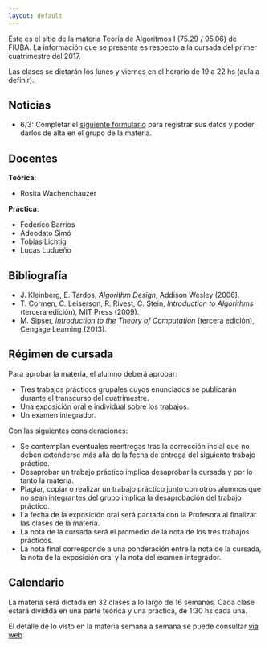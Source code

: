 ```yaml
---
layout: default
---
```


Este es el sitio de la materia Teoría de Algoritmos I (75.29 / 95.06) de FIUBA. La información que se presenta es respecto a la cursada del primer cuatrimestre del 2017.

Las clases se dictarán los lunes y viernes en el horario de 19 a 22 hs (aula a definir).


## Noticias
  - 6/3: Completar el [siguiente formulario](https://goo.gl/forms/LoEZ1AFvjAEtOQV32) para registrar sus datos y poder darlos de alta en el grupo de la materia.

## Docentes

**Teórica**:

  - Rosita Wachenchauzer

**Práctica**:

  - Federico Barrios
  - Adeodato Simó
  - Tobías Lichtig
  - Lucas Ludueño


## Bibliografía

  - J. Kleinberg, E. Tardos, _Algorithm Design_, Addison Wesley (2006).
  - T. Cormen, C. Leiserson, R. Rivest, C. Stein, _Introduction to Algorithms_ (tercera edición), MIT Press (2009).
  - M. Sipser, _Introduction to the Theory of Computation_ (tercera edición), Cengage Learning (2013).


## Régimen de cursada

Para aprobar la materia, el alumno deberá aprobar:

  - Tres trabajos prácticos grupales cuyos enunciados se publicarán durante el transcurso del cuatrimestre.
  - Una exposición oral e individual sobre los trabajos.
  - Un examen integrador.

Con las siguientes consideraciones:

  - Se contemplan eventuales reentregas tras la corrección incial que no deben extenderse más allá de la fecha de entrega del siguiente trabajo práctico.
  - Desaprobar un trabajo práctico implica desaprobar la cursada y por lo tanto la materia.
  - Plagiar, copiar o realizar un trabajo práctico junto con otros alumnos que no sean integrantes del grupo implica la desaprobación del trabajo práctico.
  - La fecha de la exposición oral será pactada con la Profesora al finalizar las clases de la materia.
  - La nota de la cursada será el promedio de la nota de los tres trabajos prácticos.
  - La nota final corresponde a una ponderación entre la nota de la cursada, la nota de la exposición oral y la nota del examen integrador.


## Calendario

La materia será dictada en 32 clases a lo largo de 16 semanas. Cada clase estará dividida en una parte teórica y una práctica, de 1:30 hs cada una.

El detalle de lo visto en la materia semana a semana se puede consultar [via web](https://docs.google.com/spreadsheets/d/1aKBEMrplAu5JInOFGPz-lEHsXj7W_iL6_x5efivOzD4/pubhtml?gid=1350582962&single=true).

